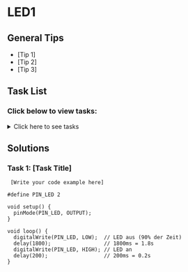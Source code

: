 # LED1

## General Tips
- [Tip 1]
- [Tip 2]
- [Tip 3]

## Task List
### Click below to view tasks:
<details>
  <summary>Click here to see tasks</summary>
  - [Ändern Sie die Periodendauer der LED auf 2 Sekunden. Innerhalb der 2 Sekunden soll die LED 90% der Zeit ausgeschaltet sein.]
  
</details>

## Solutions

### Task 1: [Task Title]
```Arduino
 [Write your code example here]

#define PIN_LED 2

void setup() {
  pinMode(PIN_LED, OUTPUT);
}

void loop() {
  digitalWrite(PIN_LED, LOW);  // LED aus (90% der Zeit)
  delay(1800);                 // 1800ms = 1.8s
  digitalWrite(PIN_LED, HIGH); // LED an
  delay(200);                  // 200ms = 0.2s
}
